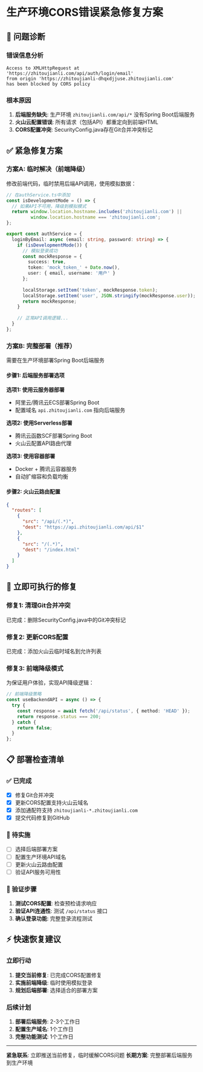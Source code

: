 # 生产环境CORS错误紧急修复方案

## 🚨 问题诊断

### 错误信息分析
```
Access to XMLHttpRequest at 'https://zhitoujianli.com/api/auth/login/email' 
from origin 'https://zhitoujianli-dhqxdjjuse.zhitoujianli.com' 
has been blocked by CORS policy
```

### 根本原因
1. **后端服务缺失**: 生产环境 `zhitoujianli.com/api/*` 没有Spring Boot后端服务
2. **火山云配置错误**: 所有请求（包括API）都重定向到前端HTML
3. **CORS配置冲突**: SecurityConfig.java存在Git合并冲突标记

## ✅ 紧急修复方案

### 方案A: 临时解决（前端降级）
修改前端代码，临时禁用后端API调用，使用模拟数据：

```typescript
// 在authService.ts中添加
const isDevelopmentMode = () => {
  // 如果API不可用，降级到模拟模式
  return window.location.hostname.includes('zhitoujianli.com') || 
         window.location.hostname === 'zhitoujianli.com';
};

export const authService = {
  loginByEmail: async (email: string, password: string) => {
    if (isDevelopmentMode()) {
      // 模拟登录成功
      const mockResponse = {
        success: true,
        token: 'mock_token_' + Date.now(),
        user: { email, username: '用户' }
      };
      
      localStorage.setItem('token', mockResponse.token);
      localStorage.setItem('user', JSON.stringify(mockResponse.user));
      return mockResponse;
    }
    
    // 正常API调用逻辑...
  }
};
```

### 方案B: 完整部署（推荐）
需要在生产环境部署Spring Boot后端服务

#### 步骤1: 后端服务部署选项

**选项1: 使用云服务器部署**
- 阿里云/腾讯云ECS部署Spring Boot
- 配置域名 `api.zhitoujianli.com` 指向后端服务

**选项2: 使用Serverless部署**
- 腾讯云函数SCF部署Spring Boot
- 火山云配置API路由代理

**选项3: 使用容器部署**
- Docker + 腾讯云容器服务
- 自动扩缩容和负载均衡

#### 步骤2: 火山云路由配置

```json
{
  "routes": [
    {
      "src": "/api/(.*)",
      "dest": "https://api.zhitoujianli.com/api/$1"
    },
    {
      "src": "/(.*)",
      "dest": "/index.html"
    }
  ]
}
```

## 🔧 立即可执行的修复

### 修复1: 清理Git合并冲突
已完成：删除SecurityConfig.java中的Git冲突标记

### 修复2: 更新CORS配置
已完成：添加火山云临时域名到允许列表

### 修复3: 前端降级模式
为保证用户体验，实现API降级逻辑：

```typescript
// 前端降级策略
const useBackendAPI = async () => {
  try {
    const response = await fetch('/api/status', { method: 'HEAD' });
    return response.status === 200;
  } catch {
    return false;
  }
};
```

## 📋 部署检查清单

### ✅ 已完成
- [x] 修复Git合并冲突
- [x] 更新CORS配置支持火山云域名  
- [x] 添加通配符支持 `zhitoujianli-*.zhitoujianli.com`
- [x] 提交代码修复到GitHub

### 🔄 待实施
- [ ] 选择后端部署方案
- [ ] 配置生产环境API域名
- [ ] 更新火山云路由配置
- [ ] 验证API服务可用性

### 🧪 验证步骤
1. **测试CORS配置**: 检查预检请求响应
2. **验证API连通性**: 测试 `/api/status` 接口
3. **确认登录功能**: 完整登录流程测试

## ⚡ 快速恢复建议

### 立即行动
1. **提交当前修复**: 已完成CORS配置修复
2. **实施前端降级**: 临时使用模拟登录
3. **规划后端部署**: 选择适合的部署方案

### 后续计划
1. **部署后端服务**: 2-3个工作日
2. **配置生产域名**: 1个工作日
3. **完整功能测试**: 1个工作日

---

**紧急联系**: 立即推送当前修复，临时缓解CORS问题
**长期方案**: 完整部署后端服务到生产环境